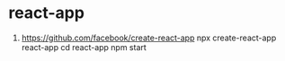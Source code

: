 # react-app

1) https://github.com/facebook/create-react-app
	npx create-react-app react-app
	cd react-app
	npm start
